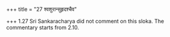+++
title = "27 श्वशुरान्सुहृदश्चैव"

+++
1.27 Sri Sankaracharya did not comment on this sloka. The commentary
starts from 2.10.
